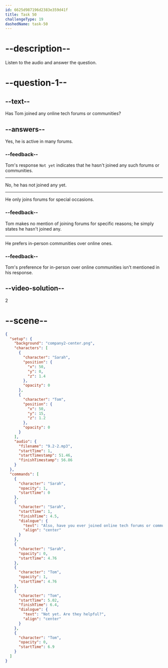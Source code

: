 ```yaml
---
id: 6625d987196d2383e359d41f
title: Task 50
challengeType: 19
dashedName: task-50
---
```


<!-- (Audio) Sarah: Also, have you ever joined online tech forums or communities? Tom: Not yet. Are they helpful? -->

# --description--

Listen to the audio and answer the question.

# --question-1--

## --text--

Has Tom joined any online tech forums or communities?

## --answers--

Yes, he is active in many forums.

### --feedback--

Tom's response `Not yet` indicates that he hasn't joined any such forums or communities.

---

No, he has not joined any yet.

---

He only joins forums for special occasions.

### --feedback--

Tom makes no mention of joining forums for specific reasons; he simply states he hasn't joined any.

---

He prefers in-person communities over online ones.

### --feedback--

Tom's preference for in-person over online communities isn't mentioned in his response.

## --video-solution--

2

# --scene--

```json
{
  "setup": {
    "background": "company2-center.png",
    "characters": [
      {
        "character": "Sarah",
        "position": {
          "x": 50,
          "y": 0,
          "z": 1.4
        },
        "opacity": 0
      },
      {
        "character": "Tom",
        "position": {
          "x": 50,
          "y": 15,
          "z": 1.2
        },
        "opacity": 0
      }
    ],
    "audio": {
      "filename": "9.2-2.mp3",
      "startTime": 1,
      "startTimestamp": 51.46,
      "finishTimestamp": 56.86
    }
  },
  "commands": [
    {
      "character": "Sarah",
      "opacity": 1,
      "startTime": 0
    },
    {
      "character": "Sarah",
      "startTime": 1,
      "finishTime": 4.5,
      "dialogue": {
        "text": "Also, have you ever joined online tech forums or communities?",
        "align": "center"
      }
    },
    {
      "character": "Sarah",
      "opacity": 0,
      "startTime": 4.76
    },
    {
      "character": "Tom",
      "opacity": 1,
      "startTime": 4.76
    },
    {
      "character": "Tom",
      "startTime": 5.02,
      "finishTime": 6.4,
      "dialogue": {
        "text": "Not yet. Are they helpful?",
        "align": "center"
      }
    },
    {
      "character": "Tom",
      "opacity": 0,
      "startTime": 6.9
    }
  ]
}
```
